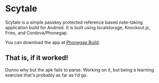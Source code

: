 Scytale
=======

Scytale is a simple passkey protected reference based note-taking application build for Android. It is built using localstorage, Knockout.js, Fries, and Cordova/Phonegap. 

You can download the app at [Phonegap Build](https://build.phonegap.com/apps/459138/share).

That is, if it worked! 
----------------------

Dunno why but the apk fails to parse. Working on it, but being a learning exercise that's probably as far as I'd go.
